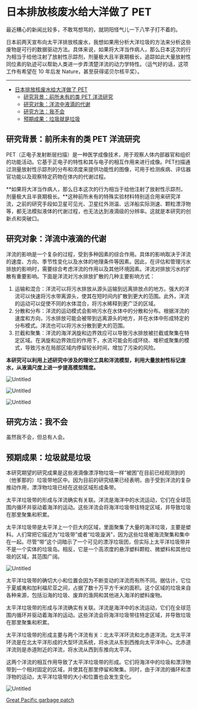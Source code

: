 # 日本排放核废水给大洋做了 PET

最近糟心的新闻比较多，不敢骂想骂的，就阴阳怪气儿一下八竿子打不着的。

日本前两天宣布向太平洋排放核废水，我想如果用分析大洋垃圾的方法来分析这些废物是可行的数据驱动方法。具体来说，如果将大洋当作病人，那么日本这次的行为相当于给他注射了放射性示踪剂，剂量极大且半衰期极长，追踪如此大量放射性同位素的轨迹可以帮助人类进一步弄清楚洋流的动力学特性。（运气好的话，这项工作有希望在 10 年后发 Nature，甚至获得诺贝尔核平奖）。

---
- [日本排放核废水给大洋做了 PET](#日本排放核废水给大洋做了-pet)
  - [研究背景：前所未有的类 PET 洋流研究](#研究背景前所未有的类-pet-洋流研究)
  - [研究对象：洋流中液滴的代谢](#研究对象洋流中液滴的代谢)
  - [研究方法：我不会](#研究方法我不会)
  - [预期成果：垃圾就是垃圾](#预期成果垃圾就是垃圾)


## 研究背景：前所未有的类 PET 洋流研究

PET（正电子发射断层扫描）是一种医学成像技术，用于观察人体内部器官和组织的功能活动。它基于正电子的特性和其与电子的相互作用来进行成像。PET扫描通过测量放射性示踪剂的分布和浓度来提供功能性的图像，可用于检测疾病、评估器官功能以及观察特定药物在体内的代谢过程。

**如果将大洋当作病人，那么日本这次的行为相当于给他注射了放射性示踪剂，剂量极大且半衰期极长。**这种前所未有的特殊实验材料特别适合用来研究洋流，之前的研究手段如卫星可见光、卫星红外测温、远洋船实际测速、颗粒漂浮物等，都无法模拟液体的代谢过程，也无法达到液滴级的分辨率。这就是本研究的创新点和突破口。

## 研究对象：洋流中液滴的代谢

洋流的影响是一个复杂的过程，受到多种因素的综合作用。具体的影响取决于洋流的速度、方向、季节性变化以及水体的地理条件等因素。因此，在评估和管理污水排放的影响时，需要综合考虑洋流的作用以及其他环境因素。洋流对排放污水的扩散有重要影响。下面是洋流对污水排放扩散的几种主要影响方式：

1. 运输和混合：洋流可以将污水排放从源头运输到远离排放点的地方。强大的洋流可以快速将污水带离源头，使其在短时间内扩散到更大的范围。此外，洋流的运动可以促使不同的水体混合，将污水稀释到更广泛的区域。
2. 分散和分布：洋流的运动模式会影响污水在水体中的分散和分布。根据洋流的速度和方向，污水排放可能会被带到远离源头的地方，并在水体中形成特定的分布模式。洋流也可以将污水分散到更大的范围。
3. 拦截和聚集：洋流的海洋涡旋和边界效应可以导致污水排放被拦截或聚集在特定区域。在涡旋和边界效应的作用下，水流可能会形成环绕、堆积或聚集的模式，导致污水在局部区域内停留较长时间，增加了污染的风险。

**本研究可以利用上述研究中涉及的理论工具和洋流模型，利用大量放射性标记废水，从液滴尺度上进一步提高模型精度。**

![Untitled](%E6%97%A5%E6%9C%AC%E6%8E%92%E6%94%BE%E6%A0%B8%E5%BA%9F%E6%B0%B4%E7%BB%99%E5%A4%A7%E6%B4%8B%E5%81%9A%E4%BA%86%20PET%20d2d89d65eb104ff996ef6e18a77ae215/Untitled.png)

![Untitled](%E6%97%A5%E6%9C%AC%E6%8E%92%E6%94%BE%E6%A0%B8%E5%BA%9F%E6%B0%B4%E7%BB%99%E5%A4%A7%E6%B4%8B%E5%81%9A%E4%BA%86%20PET%20d2d89d65eb104ff996ef6e18a77ae215/Untitled%201.png)

![Untitled](%E6%97%A5%E6%9C%AC%E6%8E%92%E6%94%BE%E6%A0%B8%E5%BA%9F%E6%B0%B4%E7%BB%99%E5%A4%A7%E6%B4%8B%E5%81%9A%E4%BA%86%20PET%20d2d89d65eb104ff996ef6e18a77ae215/Untitled%202.png)

## 研究方法：我不会

虽然我不会，但总有人会。

## 预期成果：垃圾就是垃圾

本研究期望的研究成果是这些液滴像漂浮物垃圾一样“被困”在目前已经观测到的（他爹那的）垃圾带地区中。因为目前的研究结果已经表明，由于受到洋流的复杂推动作用，漂浮物垃圾已经在这些区域形成条带。

太平洋垃圾带的形成与洋流确实有关联。洋流是海洋中的水流运动，它们在全球范围内循环并驱动着海洋的运动。这些洋流会将海洋垃圾带往特定区域，并导致垃圾在那里聚集和积累。

太平洋垃圾带是太平洋上一个巨大的区域，里面聚集了大量的海洋垃圾，主要是塑料。人们常把它描述为“垃圾带”或者“垃圾漩涡”，因为这些垃圾被海流聚集和集中在一起。尽管“带”这个词暗示了一个可见的漂浮垃圾团，但实际上太平洋垃圾带并不是一个实体的垃圾岛。相反，它是一个高浓度的悬浮塑料颗粒、微塑料和其他垃圾的区域，其范围广阔。

![Untitled](%E6%97%A5%E6%9C%AC%E6%8E%92%E6%94%BE%E6%A0%B8%E5%BA%9F%E6%B0%B4%E7%BB%99%E5%A4%A7%E6%B4%8B%E5%81%9A%E4%BA%86%20PET%20d2d89d65eb104ff996ef6e18a77ae215/Untitled%203.png)

太平洋垃圾带的确切大小和位置会因为不断变动的洋流而有所不同。据估计，它位于夏威夷和加利福尼亚之间，占据了数十万平方千米的面积。这个区域的垃圾来自各种来源，包括沿海的垃圾、废弃的渔网和其他进入海洋的塑料废物。

太平洋垃圾带的形成与洋流确实有关联。洋流是海洋中的水流运动，它们在全球范围内循环并驱动着海洋的运动。这些洋流会将海洋垃圾带往特定区域，并导致垃圾在那里聚集和积累。

太平洋垃圾带的形成主要与两个洋流有关：北太平洋环流和北赤道洋流。北太平洋环流是在北太平洋形成的大型环流系统，将水流从东到西推向太平洋中心。北赤道洋流则是赤道附近的洋流，将水流从西到东推向太平洋。

这两个洋流的相互作用导致了太平洋垃圾带的形成。它们将海洋中的垃圾和漂浮物带到一个相对固定的区域，并使其在那里停留和聚集。同时，由于洋流的循环和漂浮物的运动，太平洋垃圾带的大小和位置也会发生变化。

![Untitled](%E6%97%A5%E6%9C%AC%E6%8E%92%E6%94%BE%E6%A0%B8%E5%BA%9F%E6%B0%B4%E7%BB%99%E5%A4%A7%E6%B4%8B%E5%81%9A%E4%BA%86%20PET%20d2d89d65eb104ff996ef6e18a77ae215/Untitled%204.png)

[Great Pacific garbage patch](https://en.wikipedia.org/wiki/Great_Pacific_garbage_patch)